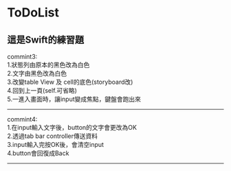# ToDoList
## 這是Swift的練習題
commint3:  
1.狀態列由原本的黑色改為白色  
2.文字由黑色改為白色  
3.改變table View 及 cell的底色(storyboard改)  
4.回到上一頁(self.可省略)  
5.一進入畫面時，讓input變成焦點，鍵盤會跑出來  
***
commint4:  
1.在input輸入文字後，button的文字會更改為OK  
2.透過tab bar controller傳送資料  
3.input輸入完按OK後，會清空input  
4.button會回復成Back  
***  
